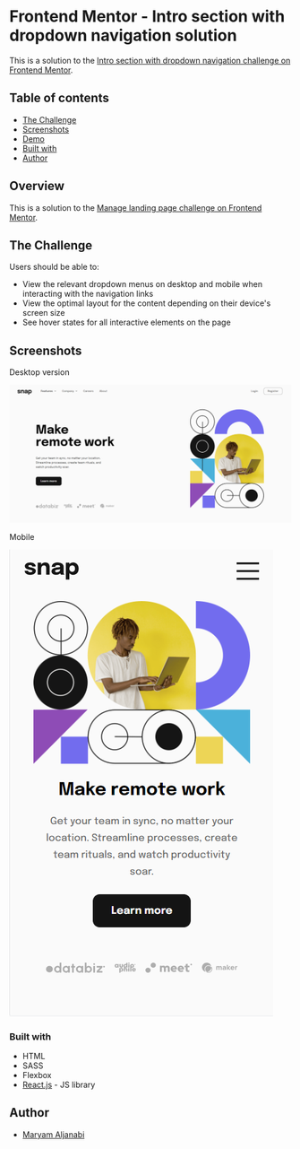 # Frontend Mentor - Intro section with dropdown navigation solution

This is a solution to the [Intro section with dropdown navigation challenge on Frontend Mentor](https://www.frontendmentor.io/challenges/intro-section-with-dropdown-navigation-ryaPetHE5).

## Table of contents

- [The Challenge](#the-challenge)
- [Screenshots](#screenshots)
- [Demo](#demo)
- [Built with](#built-with)
- [Author](#author)

## Overview

This is a solution to the [Manage landing page challenge on Frontend Mentor](https://www.frontendmentor.io/challenges/manage-landing-page-SLXqC6P5).

## The Challenge

Users should be able to:

- View the relevant dropdown menus on desktop and mobile when interacting with the navigation links
- View the optimal layout for the content depending on their device's screen size
- See hover states for all interactive elements on the page

## Screenshots

Desktop version

![Desktop screenshot](./screenshot-desktop.png)

Mobile

![Mobile screenshot](./screenshot-mobile.png)

### Built with

- HTML
- SASS
- Flexbox
- [React.js](https://reactjs.org/) - JS library

## Author

- [Maryam Aljanabi](https://github.com/maryamaljanabi)
